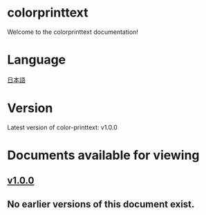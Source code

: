 # colorprinttext
Welcome to the colorprinttext documentation!
# Language
[日本語](https://github.com/gx1285/color-printtext/blob/main/docs/index-jp.md)
# Version
Latest version of color-printtext: v1.0.0
# Documents available for viewing
## <a href="https://github.com/gx1285/color-printtext/blob/main/docs/v1.0.0/index.md">v1.0.0</a><br>
## No earlier versions of this document exist.